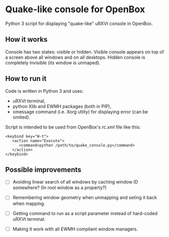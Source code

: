 # Quake-like console for OpenBox

Python 3 script for displaying "quake-like" uRXVt console in OpenBox.


## How it works

Console has two states: visible or hidden. Visible console appears on top of a screen above all windows and on all desktops. Hidden console is completely invisible (its window is unmaped).


## How to run it

Code is written in Python 3 and uses:
 * uRXVt terminal,
 * python Xlib and EWMH packages (both in PIP),
 * xmessage command (i.e. Xorg utlity) for displaying error (can be omited).

Script is intended to be used from OpenBox's *rc.xml* file like this:

    <keybind key="W-t">
       <action name="Execute">
          <command>python /path/to/quake_console.py</command>
       </action>
    </keybind>


## Possible improvements

 - [ ] Avoiding linear search of all windows by caching window ID somewhere? (In root window as a property?)
 - [ ] Remembering window geometry when unmapping and seting it back when mapping.
 - [ ] Getting command to run as a script parameter instead of hard-coded uRXVt terminal.
 - [ ] Making it work with all EWMH compliant window managers.

